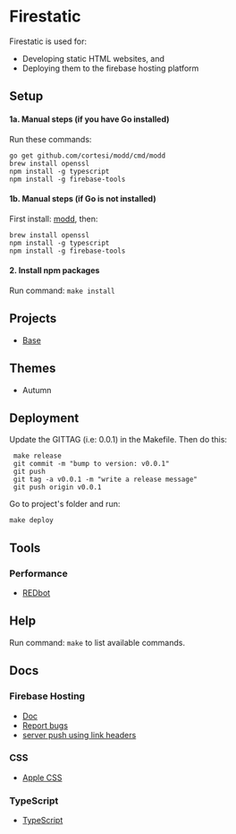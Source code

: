 # Firestatic
Firestatic is used for:
* Developing static HTML websites, and
* Deploying them to the firebase hosting platform


## Setup

#### 1a. Manual steps (if you have Go installed)

Run these commands:
```
go get github.com/cortesi/modd/cmd/modd
brew install openssl
npm install -g typescript
npm install -g firebase-tools
```

#### 1b. Manual steps (if Go is not installed)

First install: [modd](https://github.com/cortesi/modd/releases), then:
```
brew install openssl
npm install -g typescript
npm install -g firebase-tools
```


#### 2. Install npm packages

Run command: `make install`


## Projects
* [Base](https://firestatic-base.firebaseapp.com/)


## Themes
* Autumn


## Deployment

Update the GITTAG (i.e: 0.0.1) in the Makefile. Then do this:

```
 make release
 git commit -m "bump to version: v0.0.1"
 git push
 git tag -a v0.0.1 -m "write a release message"
 git push origin v0.0.1
```

Go to project's folder and run:

```
make deploy
```

## Tools

### Performance
* [REDbot](https://redbot.org/?uri=https%3A%2F%2Ffirestatic-base.firebaseapp.com%2F)

## Help
Run command: `make` to list available commands.

## Docs

### Firebase Hosting
* [Doc](https://firebase.google.com/docs/hosting/)
* [Report bugs](https://firebase.google.com/support/contact/bugs-features/)
* [server push using link headers](https://firebase.googleblog.com/2016/09/http2-comes-to-firebase-hosting.html)

### CSS
* [Apple CSS](http://www.cssstats.com/stats?url=http%3A%2F%2Fapple.com&name=Apple)

### TypeScript
* [TypeScript](https://www.typescriptlang.org/)
